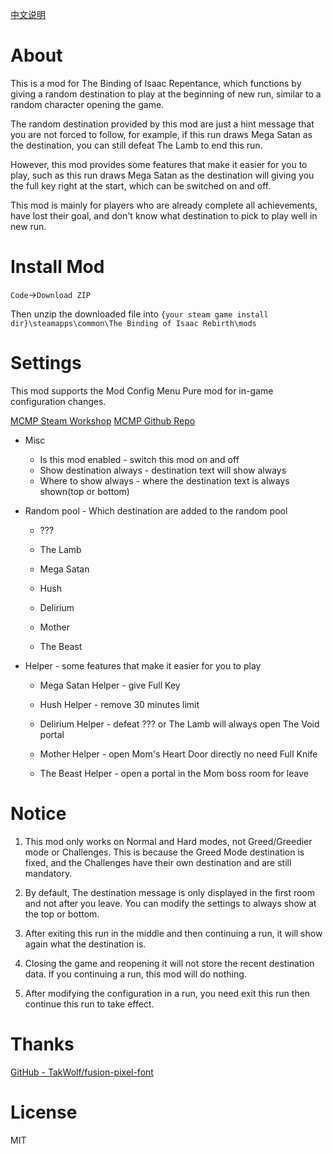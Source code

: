 [中文说明](README_zh.md)

# About

This is a mod for The Binding of Isaac Repentance, which functions by giving a random destination to play at the beginning of new run, similar to a random character opening the game.

The random destination provided by this mod are just a hint message that you are not forced to follow, for example, if this run draws Mega Satan as the destination, you can still defeat The Lamb to end this run.

However, this mod provides some features that make it easier for you to play, such as this run draws Mega Satan as the destination will giving you the full key right at the start, which can be switched on and off.

This mod is mainly for players who are already complete all achievements, have lost their goal, and don't know what destination to pick to play well in new run.

# Install Mod

`Code`→`Download ZIP`

Then unzip the downloaded file into `{your steam game install dir}\steamapps\common\The Binding of Isaac Rebirth\mods`

# Settings

This mod supports the Mod Config Menu Pure mod for in-game configuration changes.

[MCMP Steam Workshop](https://steamcommunity.com/sharedfiles/filedetails/?id=2681875787) [MCMP Github Repo](https://github.com/Zamiell/isaac-mod-config-menu)

- Misc 
  
  - Is this mod enabled - switch this mod on and off
  - Show destination always - destination text will show always
  - Where to show always - where the destination text is always shown(top or bottom)

- Random pool - Which destination are added to the random pool
  
  - ???
  
  - The Lamb
  
  - Mega Satan
  
  - Hush
  
  - Delirium
  
  - Mother
  
  - The Beast

- Helper - some features that make it easier for you to play
  
  - Mega Satan Helper - give Full Key
  
  - Hush Helper - remove 30 minutes limit
  
  - Delirium Helper - defeat ??? or The Lamb will always open The Void portal
  
  - Mother Helper - open Mom's Heart Door directly no need Full Knife
  
  - The Beast Helper - open a portal in the Mom boss room for leave

# Notice

1. This mod only works on Normal and Hard modes, not Greed/Greedier mode or Challenges. This is because the Greed Mode destination is fixed, and the Challenges have their own destination and are still mandatory.

2. By default, The destination message is only displayed in the first room and not after you leave. You can modify the settings to always show at the top or bottom.

3. After exiting this run in the middle and then continuing a run, it will show again what the destination is.

4. Closing the game and reopening it will not store the recent destination data. If you continuing a run, this mod will do nothing.

5. After modifying the configuration in a run, you need exit this run then continue this run to take effect.

# Thanks

[GitHub - TakWolf/fusion-pixel-font](https://github.com/TakWolf/fusion-pixel-font)

# License

MIT
